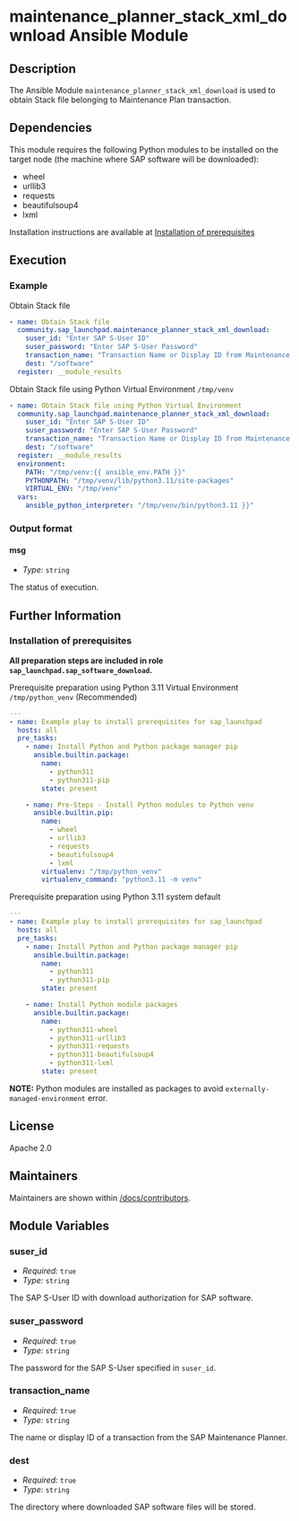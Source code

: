 # maintenance_planner_stack_xml_download Ansible Module

## Description
The Ansible Module `maintenance_planner_stack_xml_download` is used to obtain Stack file belonging to Maintenance Plan transaction.

## Dependencies
This module requires the following Python modules to be installed on the target node (the machine where SAP software will be downloaded):

- wheel
- urllib3
- requests
- beautifulsoup4
- lxml

Installation instructions are available at [Installation of prerequisites](#installation-of-prerequisites)

## Execution

### Example
Obtain Stack file
```yaml
- name: Obtain Stack file
  community.sap_launchpad.maintenance_planner_stack_xml_download:
    suser_id: "Enter SAP S-User ID"
    suser_password: "Enter SAP S-User Password"
    transaction_name: "Transaction Name or Display ID from Maintenance Planner"
    dest: "/software"
  register: __module_results
```

Obtain Stack file using Python Virtual Environment `/tmp/venv`
```yaml
- name: Obtain Stack file using Python Virtual Environment
  community.sap_launchpad.maintenance_planner_stack_xml_download:
    suser_id: "Enter SAP S-User ID"
    suser_password: "Enter SAP S-User Password"
    transaction_name: "Transaction Name or Display ID from Maintenance Planner"
    dest: "/software"
  register: __module_results
  environment:
    PATH: "/tmp/venv:{{ ansible_env.PATH }}" 
    PYTHONPATH: "/tmp/venv/lib/python3.11/site-packages" 
    VIRTUAL_ENV: "/tmp/venv" 
  vars:
    ansible_python_interpreter: "/tmp/venv/bin/python3.11 }}"
```

### Output format
#### msg
- _Type:_ `string`<br>

The status of execution.

## Further Information
### Installation of prerequisites
**All preparation steps are included in role `sap_launchpad.sap_software_download`.**</br>

Prerequisite preparation using Python 3.11 Virtual Environment `/tmp/python_venv` (Recommended)
```yaml
---
- name: Example play to install prerequisites for sap_launchpad
  hosts: all
  pre_tasks:
    - name: Install Python and Python package manager pip
      ansible.builtin.package:
        name:
          - python311
          - python311-pip
        state: present

    - name: Pre-Steps - Install Python modules to Python venv
      ansible.builtin.pip:
        name:
          - wheel
          - urllib3
          - requests
          - beautifulsoup4
          - lxml
        virtualenv: "/tmp/python_venv"
        virtualenv_command: "python3.11 -m venv"
```

Prerequisite preparation using Python 3.11 system default</br>
```yaml
---
- name: Example play to install prerequisites for sap_launchpad
  hosts: all
  pre_tasks:
    - name: Install Python and Python package manager pip
      ansible.builtin.package:
        name:
          - python311
          - python311-pip
        state: present

    - name: Install Python module packages
      ansible.builtin.package:
        name:
          - python311-wheel
          - python311-urllib3
          - python311-requests
          - python311-beautifulsoup4
          - python311-lxml
        state: present
```
**NOTE:** Python modules are installed as packages to avoid `externally-managed-environment` error.

## License
Apache 2.0

## Maintainers
Maintainers are shown within [/docs/contributors](./CONTRIBUTORS.md).

## Module Variables
### suser_id
- _Required:_ `true`<br>
- _Type:_ `string`<br>

The SAP S-User ID with download authorization for SAP software.

### suser_password
- _Required:_ `true`<br>
- _Type:_ `string`<br>

The password for the SAP S-User specified in `suser_id`.

### transaction_name
- _Required:_ `true`<br>
- _Type:_ `string`<br>

The name or display ID of a transaction from the SAP Maintenance Planner.

### dest
- _Required:_ `true`<br>
- _Type:_ `string`<br>

The directory where downloaded SAP software files will be stored.
